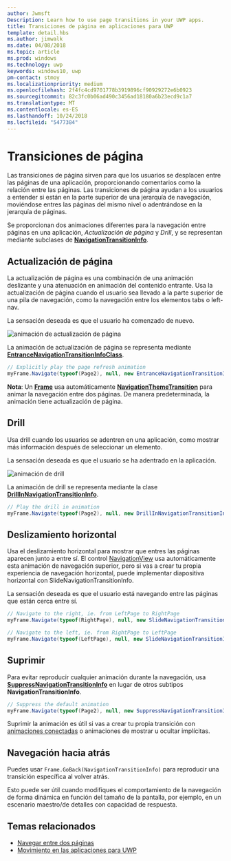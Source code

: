 ```yaml
---
author: Jwmsft
Description: Learn how to use page transitions in your UWP apps.
title: Transiciones de página en aplicaciones para UWP
template: detail.hbs
ms.author: jimwalk
ms.date: 04/08/2018
ms.topic: article
ms.prod: windows
ms.technology: uwp
keywords: windows10, uwp
pm-contact: stmoy
ms.localizationpriority: medium
ms.openlocfilehash: 2f4fc4cd9701778b3919896cf90929272e6b0923
ms.sourcegitcommit: 82c3fc0b06ad490c3456ad18180a6b23ecd9c1a7
ms.translationtype: MT
ms.contentlocale: es-ES
ms.lasthandoff: 10/24/2018
ms.locfileid: "5477384"
---
```

# <a name="page-transitions"></a>Transiciones de página

Las transiciones de página sirven para que los usuarios se desplacen entre las páginas de una aplicación, proporcionando comentarios como la relación entre las páginas. Las transiciones de página ayudan a los usuarios a entender si están en la parte superior de una jerarquía de navegación, moviéndose entres las páginas del mismo nivel o adentrándose en la jerarquía de páginas.

Se proporcionan dos animaciones diferentes para la navegación entre páginas en una aplicación, *Actualización de página* y *Drill*, y se representan mediante subclases de [**NavigationTransitionInfo**](https://docs.microsoft.com/uwp/api/windows.ui.xaml.media.animation.navigationtransitioninfo).

## <a name="page-refresh"></a>Actualización de página

La actualización de página es una combinación de una animación deslizante y una atenuación en animación del contenido entrante. Usa la actualización de página cuando el usuario sea llevado a la parte superior de una pila de navegación, como la navegación entre los elementos tabs o left-nav.

La sensación deseada es que el usuario ha comenzado de nuevo.

![animación de actualización de página](images/page-refresh.gif)

La animación de actualización de página se representa mediante [**EntranceNavigationTransitionInfoClass**](https://docs.microsoft.com/uwp/api/windows.ui.xaml.media.animation.entrancenavigationtransitioninfo).

```csharp
// Explicitly play the page refresh animation
myFrame.Navigate(typeof(Page2), null, new EntranceNavigationTransitionInfo());

```

**Nota**: Un [**Frame**](https://docs.microsoft.com/uwp/api/windows.ui.xaml.controls.frame) usa automáticamente [**NavigationThemeTransition**](https://docs.microsoft.com/uwp/api/windows.ui.xaml.media.animation.navigationthemetransition) para animar la navegación entre dos páginas. De manera predeterminada, la animación tiene actualización de página.

## <a name="drill"></a>Drill

Usa drill cuando los usuarios se adentren en una aplicación, como mostrar más información después de seleccionar un elemento.

La sensación deseada es que el usuario se ha adentrado en la aplicación.

![animación de drill](images/drill.gif)

La animación de drill se representa mediante la clase [**DrillInNavigationTransitionInfo**](https://docs.microsoft.com/uwp/api/windows.ui.xaml.media.animation.drillinnavigationtransitioninfo).

```csharp
// Play the drill in animation
myFrame.Navigate(typeof(Page2), null, new DrillInNavigationTransitionInfo());
```

## <a name="horizontal-slide"></a>Deslizamiento horizontal

Usa el deslizamiento horizontal para mostrar que entres las páginas aparecen junto a entre sí. El control [NavigationView](../controls-and-patterns/navigationview.md) usa automáticamente esta animación de navegación superior, pero si vas a crear tu propia experiencia de navegación horizontal, puede implementar diapositiva horizontal con SlideNavigationTransitionInfo.

La sensación deseada es que el usuario está navegando entre las páginas que están cerca entre sí. 

```csharp
// Navigate to the right, ie. from LeftPage to RightPage
myFrame.Navigate(typeof(RightPage), null, new SlideNavigationTransitionInfo() { SlideNavigationTransitionEffect.FromRight } );

// Navigate to the left, ie. from RightPage to LeftPage
myFrame.Navigate(typeof(LeftPage), null, new SlideNavigationTransitionInfo() { SlideNavigationTransitionEffect.FromLeft } );
```

## <a name="suppress"></a>Suprimir

Para evitar reproducir cualquier animación durante la navegación, usa [**SuppressNavigationTransitionInfo**](https://docs.microsoft.com/uwp/api/windows.ui.xaml.media.animation.suppressnavigationtransitioninfo) en lugar de otros subtipos **NavigationTransitionInfo**.

```csharp
// Suppress the default animation
myFrame.Navigate(typeof(Page2), null, new SuppressNavigationTransitionInfo());
```

Suprimir la animación es útil si vas a crear tu propia transición con [animaciones conectadas](connected-animation.md) o animaciones de mostrar u ocultar implícitas.

## <a name="backwards-navigation"></a>Navegación hacia atrás

Puedes usar `Frame.GoBack(NavigationTransitionInfo)` para reproducir una transición específica al volver atrás.

Esto puede ser útil cuando modifiques el comportamiento de la navegación de forma dinámica en función del tamaño de la pantalla, por ejemplo, en un escenario maestro/de detalles con capacidad de respuesta.

## <a name="related-topics"></a>Temas relacionados

- [Navegar entre dos páginas](../basics/navigate-between-two-pages.md)
- [Movimiento en las aplicaciones para UWP](index.md)
